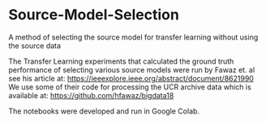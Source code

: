 # Source-Model-Selection
A method of selecting the source model for transfer learning without using the source data

The Transfer Learning experiments that calculated the ground truth performance of selecting various source models were run by Fawaz et. al
see his article at: https://ieeexplore.ieee.org/abstract/document/8621990
We use some of their code for processing the UCR archive data which is available at: https://github.com/hfawaz/bigdata18

The notebooks were developed and run in Google Colab.

